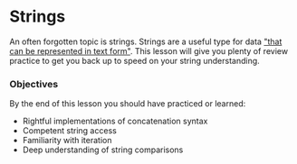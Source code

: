 # Strings

An often forgotten topic is strings. Strings are a useful type for data ["that can be represented in text form"](https://developer.mozilla.org/en-US/docs/Web/JavaScript/Reference/Global_Objects/String). This lesson will give you plenty of review practice to get you back up to speed on your string understanding.

### Objectives 
By the end of this lesson you should have practiced or learned:
- Rightful implementations of concatenation syntax
- Competent string access
- Familiarity with  iteration
- Deep understanding of string comparisons


